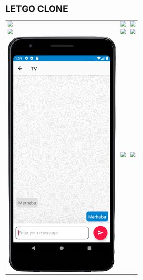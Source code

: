 # LETGO CLONE

<table>
  <tr>
    <td>
      <img src="images/m1.png" /><br/>
    </td>
    <td>
      <img src="images/m2.png" /><br/>
    </td>
    <td>
      <img src="images/m3.png" /><br/>
    </td>
  </tr>
  <tr>
    <td>
      <img src="images/m4.png" /><br/>
    </td>
    <td>
      <img src="images/m5.png" /><br/>
    </td>
    <td>
      <img src="images/m6.png" /><br/>
    </td>
  </tr>
  <tr>
    <td>
      <img src="images/m7.1.png" /><br/>
    </td>
    <td>
      <img src="images/m8.png" /><br/>
    </td>
    <td>
      <img src="images/m9.png" /><br/>
    </td>
  </tr>
</table>



